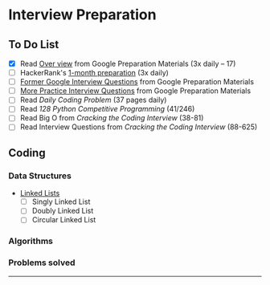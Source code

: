 # Interview Preparation

## To Do List

- [x] Read [Over view] from Google Preparation Materials (3x daily – 17)
- [ ] HackerRank's [1-month preparation] (3x daily)
- [ ] [Former Google Interview Questions] from Google Preparation Materials
- [ ] [More Practice Interview Questions] from Google Preparation Materials
- [ ] Read *Daily Coding Problem* (37 pages daily)
- [ ] Read *128 Python Competitive Programming* (41/246)
- [ ] Read Big O from *Cracking the Coding Interview* (38-81)
- [ ] Read Interview Questions from *Cracking the Coding Interview* (88-625)

## Coding

### Data Structures

- [Linked Lists](data_structures/list)
  - [ ] Singly Linked List
  - [ ] Doubly Linked List
  - [ ] Circular Linked List

### Algorithms

### Problems solved

---

[Over view]: https://techdevguide.withgoogle.com/paths/interview#linear
[Former Google Interview Questions]: https://techdevguide.withgoogle.com/paths/interview#sequence-2
[More Practice Interview Questions]: https://techdevguide.withgoogle.com/paths/interview#sequence-3
[1-month preparation]: https://www.hackerrank.com/interview/preparation-kits/one-month-preparation-kit/
